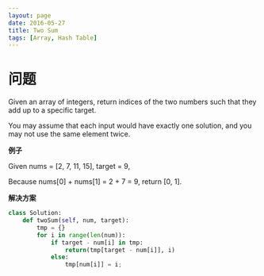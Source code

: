```yaml
---
layout: page
date: 2016-05-27
title: Two Sum
tags: [Array, Hash Table]
---
```


# 问题

Given an array of integers, return indices of the two numbers such that they add up to a specific target.

You may assume that each input would have exactly one solution, and you may not use the same element twice.

**例子**

Given nums = [2, 7, 11, 15], target = 9,

Because nums[0] + nums[1] = 2 + 7 = 9,
return [0, 1].

**解决方案**

``` python
class Solution:
    def twoSum(self, num, target):
        tmp = {}
        for i in range(len(num)):
            if target - num[i] in tmp:
                return(tmp[target - num[i]], i)
            else:
                tmp[num[i]] = i;

```
